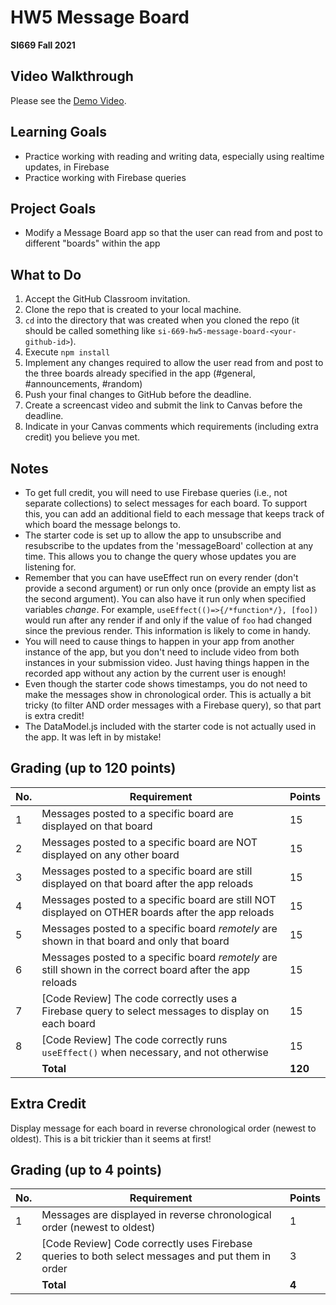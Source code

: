 # HW5 Message Board

**SI669 Fall 2021**

## Video Walkthrough
Please see the [Demo Video](https://www.loom.com/share/7f77adee5423485ea6c2518216a8126d). 

## Learning Goals
* Practice working with reading and writing data, especially using realtime updates, in Firebase
* Practice working with Firebase queries

## Project Goals
* Modify a Message Board app so that the user can read from and post to different "boards" within the app

## What to Do
1. Accept the GitHub Classroom invitation.
2. Clone the repo that is created to your local machine.
3. `cd` into the directory that was created when you cloned the repo (it should be called something like `si-669-hw5-message-board-<your-github-id>`).
4. Execute `npm install`
5. Implement any changes required to allow the user read from and post to the three boards already specified in the app (#general, #announcements, #random)
6. Push your final changes to GitHub before the deadline.
7. Create a screencast video and submit the link to Canvas before the deadline.
8. Indicate in your Canvas comments which requirements (including extra credit) you believe you met.

## Notes
* To get full credit, you will need to use Firebase queries (i.e., not separate collections) to select messages for each board. To support this, you can add an additional field to each message that keeps track of which board the message belongs to.
* The starter code is set up to allow the app to unsubscribe and resubscribe to the updates from the 'messageBoard' collection at any time. This allows you to change the query whose updates you are listening for.
* Remember that you can have useEffect run on every render (don't provide a second argument) or run only once (provide an empty list as the second argument). You can also have it run only when specified variables *change*. For example, `useEffect(()=>{/*function*/}, [foo])` would run after any render if and only if the value of `foo` had changed since the previous render. This information is likely to come in handy.
* You will need to cause things to happen in your app from another instance of the app, but you don't need to include video from both instances in your submission video. Just having things happen in the recorded app without any action by the current user is enough!
* Even though the starter code shows timestamps, you do not need to make the messages show in chronological order. This is actually a bit tricky (to filter AND order messages with a Firebase query), so that part is extra credit!
* The DataModel.js included with the starter code is not actually used in the app. It was left in by mistake!

## Grading (up to 120 points)
| No. | Requirement  | Points |
| --- | ------------- | ------------- |
| 1 | Messages posted to a specific board are displayed on that board | 15  |
| 2 | Messages posted to a specific board are NOT displayed on any other board | 15 |
| 3 | Messages posted to a specific board are still displayed on that board after the app reloads | 15 |
| 4 | Messages posted to a specific board are still NOT displayed on OTHER boards after the app reloads | 15 |
| 5 | Messages posted to a specific board *remotely* are shown in that board and only that board | 15 |
| 6 | Messages posted to a specific board *remotely* are still shown in the correct board after the app reloads | 15 |
| 7 | [Code Review] The code correctly uses a Firebase query to select messages to display on each board | 15 |
| 8 | [Code Review] The code correctly runs `useEffect()` when necessary, and not otherwise | 15 |
|   | **Total** | **120**

## Extra Credit

Display message for each board in reverse chronological order (newest to oldest). This is a bit trickier than it seems at first!

## Grading (up to 4 points)
| No. | Requirement  | Points |
| --- | ------------- | ------------- |
| 1 | Messages are displayed in reverse chronological order (newest to oldest) | 1 |
| 2 | [Code Review] Code correctly uses Firebase queries to both select messages and put them in order | 3 |
|   | **Total** | **4**
